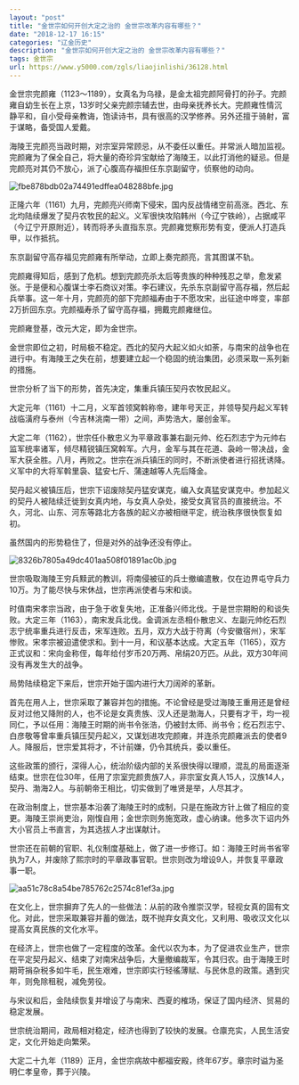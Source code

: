 ```yaml
---
layout: "post"
title: "金世宗如何开创大定之治的 金世宗改革内容有哪些？"
date: "2018-12-17 16:15"
categories: "辽金历史"
description: "金世宗如何开创大定之治的 金世宗改革内容有哪些？"
tags: 金世宗
url: https://www.y5000.com/zgls/liaojinlishi/36128.html
---
```






金世宗完颜雍（1123～1189），女真名为乌禄，是金太祖完颜阿骨打的孙子。完颜雍自幼生长在上京，13岁时父亲完颜宗辅去世，由母亲抚养长大。完颜雍性情沉静平和，自小受母亲教诲，饱读诗书，具有很高的汉学修养。另外还擅于骑射，富于谋略，备受国人爱戴。

海陵王完颜亮当政时期，对宗室异常顾忌，从不委任以重任。并常派人暗加监视。完颜雍为了保全自己，将大量的奇珍异宝献给了海陵王，以此打消他的疑忌。但是完颜亮对其仍不放心，派了心腹高存福担任东京副留守，侦察他的动向。

![fbe878bdb02a74491edffea048288bfe.jpg](https://img.y5000.com/uploads/allimg/181030/fbe878bdb02a74491edffea048288bfe.jpg)

正隆六年（1161）九月，完颜亮兴师南下侵宋，国内反战情绪空前高涨。西北、东北均陆续爆发了契丹农牧民的起义。义军很快攻陷韩州（今辽宁铁岭），占据咸平（今辽宁开原附近），转而将矛头直指东京。完颜雍觉察形势有变，便派人打造兵甲，以作抵抗。

东京副留守高存福见完颜雍有所举动，立即上奏完颜亮，言其图谋不轨。

完颜雍得知后，感到了危机。想到完颜亮杀太后等贵族的种种残忍之举，愈发紧张。于是便和心腹谋士李石商议对策。李石建议，先杀东京副留守高存福，然后起兵举事。这一年十月，完颜亮的部下完颜福寿由于不愿攻宋，出征途中哗变，率部2万折回东京。完颜福寿杀了留守高存福，拥戴完颜雍继位。

完颜雍登基，改元大定，即为金世宗。

金世宗即位之初，时局极不稳定。西北的契丹大起义如火如荼，与南宋的战争也在进行中。有海陵王之失在前，想要建立起一个稳固的统治集团，必须采取一系列新的措施。

世宗分析了当下的形势，首先决定，集重兵镇压契丹农牧民起义。

大定元年（1161）十二月，义军首领窝斡称帝，建年号天正，并领导契丹起义军转战临潢府与泰州（今吉林洮南一带）之间，声势浩大，屡创金军。

大定二年（1162），世宗任仆散忠义为平章政事兼右副元帅、纥石烈志宁为元帅右监军统率诸军，倾尽精锐镇压窝斡军。六月，金军与其在花道、袅岭一带决战，金军大获全胜。八月，再败之。世宗在派兵镇压的同时，不断派使者进行招抚诱降。义军中的大将军斡里袅、猛安七斤、蒲速越等人先后降金。

契丹起义被镇压后，世宗下诏废除契丹猛安谋克，编入女真猛安谋克中。参加起义的契丹人被陆续迁徙到女真内地，与女真人杂处，接受女真官员的直接统治。不久，河北、山东、河东等路北方各族的起义亦被相继平定，统治秩序很快恢复如初。

虽然国内的形势稳住了，但是对外的战争还没有停止。

![8326b7805a49dc401aa508f01891ac0b.jpg](https://img.y5000.com/uploads/allimg/181030/8326b7805a49dc401aa508f01891ac0b.jpg)

世宗吸取海陵王穷兵黩武的教训，将南侵被征的兵士撤编遣散，仅在边界屯守兵力10万。为了能尽快与宋休战，世宗再派使者与宋和谈。

时值南宋孝宗当政，由于急于收复失地，正准备兴师北伐。于是世宗期盼的和谈失败。大定三年（1163），南宋发兵北伐。金调派左丞相仆散忠义、左副元帅纥石烈志宁统率重兵进行反击，宋军连败。五月，双方大战于符离（今安徽宿州），宋军惨败。宋孝宗被迫遣使求和。到十一月，和议基本达成。大定五年（1165），双方正式议和：宋向金称侄，每年给付岁币20万两、帛绢20万匹。从此，双方30年间没有再发生大的战争。

局势陆续稳定下来后，世宗开始于国内进行大刀阔斧的革新。

首先在用人上，世宗采取了兼容并包的措施。不论曾经是受过海陵王重用还是曾经反对过他又降附的人，也不论是女真贵族、汉人还是渤海人，只要有才干，均一视同仁，予以任用：海陵王时期的尚书令张浩，仍被封太师、尚书令；纥石烈志宁、白彦敬等曾率重兵镇压契丹起义，又谋划进攻完颜雍，并连杀完颜雍派去的使者9人。降服后，世宗爱其将才，不计前嫌，仍令其统兵，委以重任。

这些政策的颁行，深得人心，统治阶级内部的关系很快得以理顺，混乱的局面逐渐结束。世宗在位30年，任用了宗室完颜贵族7人，非宗室女真人15人，汉族14人，契丹、渤海2人。与前朝帝王相比，切实做到了唯贤是举，人尽其才。

在政治制度上，世宗基本沿袭了海陵王时的成制，只是在施政方针上做了相应的变更。海陵王崇尚吏治，刚愎自用；金世宗则务施宽政，虚心纳谏。他多次下诏内外大小官员上书直言，为其选拔人才出谋献计。

世宗还在前朝的官职、礼仪制度基础上，做了进一步修订。如：海陵王时尚书省宰执为7人，并废除了熙宗时的平章政事官职。世宗则改为增设9人，并恢复平章政事一职。

![aa51c78c8a54be785762c2574c81ef3a.jpg](https://img.y5000.com/uploads/allimg/181030/aa51c78c8a54be785762c2574c81ef3a.jpg)

在文化上，世宗摒弃了先人的一些做法：从前的政令推崇汉学，轻视女真的固有文化。对此，世宗采取兼容并蓄的做法，既不抛弃女真文化，又利用、吸收汉文化以提高女真民族的文化水平。

在经济上，世宗也做了一定程度的改革。金代以农为本，为了促进农业生产，世宗在平定契丹起义、结束了对南宋战争后，大量撤编裁军，令其归农。由于海陵王时期苛捐杂税多如牛毛，民生艰难，世宗即实行轻徭薄赋、与民休息的政策。遇到灾年，则免除租税，减免劳役。

与宋议和后，金陆续恢复并增设了与南宋、西夏的榷场，保证了国内经济、贸易的稳定发展。

世宗统治期间，政局相对稳定，经济也得到了较快的发展。仓廪充实，人民生活安定，文化开始走向繁荣。

大定二十九年（1189）正月，金世宗病故中都福安殿，终年67岁。章宗时谥为圣明仁孝皇帝，葬于兴陵。
